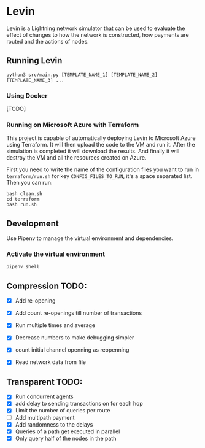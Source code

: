 
# Levin
Levin is a Lightning network simulator that can be used to evaluate
the effect of changes to how the network is constructed, how payments are routed and the actions of nodes.

## Running Levin
```shell
python3 src/main.py [TEMPLATE_NAME_1] [TEMPLATE_NAME_2] [TEMPLATE_NAME_3] ...
```

### Using Docker
[TODO]

### Running on Microsoft Azure with Terraform
This project is capable of automatically deploying Levin to Microsoft Azure using Terraform.
It will then upload the code to the VM and run it. After the simulation is completed it will download the results.
And finally it will destroy the VM and all the resources created on Azure.

First you need to write the name of the configuration files you want to run in `terraform/run.sh` for key `CONFIG_FILES_TO_RUN`, it's a space separated list. Then you can run:
```shell
bash clean.sh
cd terraform
bash run.sh
```


## Development
Use Pipenv to manage the virtual environment and dependencies.

### Activate the virtual environment
```bash
pipenv shell
```



## Compression TODO:
- [X] Add re-opening
- [X] Add count re-openings till number of transactions
- [X] Run multiple times and average
- [X] Decrease numbers to make debugging simpler
- [X] count initial channel openning as reopenning
- [X] Read network data from file


## Transparent TODO:
- [X] Run concurrent agents
- [X] add delay to sending transactions on for each hop
- [X] Limit the number of queries per route
- [ ] Add multipath payment
- [X] Add randomness to the delays
- [X] Queries of a path get executed in parallel
- [X] Only query half of the nodes in the path
